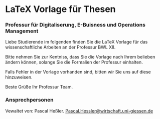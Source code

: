 # LaTeX Vorlage für Thesen
### Professur für Digitaliserung, E-Buisness und Operations Management
Liebe Studierende im folgenden finden Sie die LaTeX Vorlage für das wissenschaftliche Arbeiten an der Professur BWL XII.   

Bitte nehmen Sie zur Kentniss, dass Sie die Vorlage nach Ihrem belieben ändern können, solange Sie die Formalien der Professur einhalten.

Falls Fehler in der Vorlage vorhanden sind, bitten wir Sie uns auf diese hinzuweisen.

Beste Grüße
Ihr Professur Team.

### Ansprechpersonen
Vewaltet von: Pascal Heßler. Pascal.Hessler@wirtschaft.uni-giessen.de
